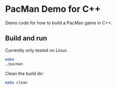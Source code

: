 # PacMan Demo for C++

Demo code for how to build a PacMan game in C++.

## Build and run

Currently only tested on Linux.

```bash
make
./pacman
```

Clean the build dir:

```bash
make clean
```
